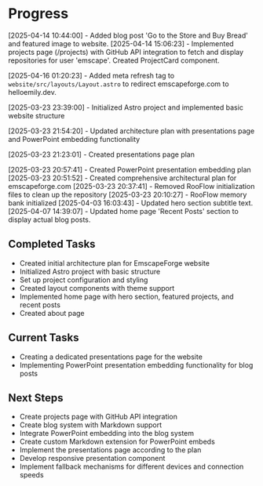 # Progress

[2025-04-14 10:44:00] - Added blog post 'Go to the Store and Buy Bread' and featured image to website.
[2025-04-14 15:06:23] - Implemented projects page (/projects) with GitHub API integration to fetch and display repositories for user 'emscape'. Created ProjectCard component.

[2025-04-16 01:20:23] - Added meta refresh tag to `website/src/layouts/Layout.astro` to redirect emscapeforge.com to helloemily.dev.

[2025-03-23 23:39:00] - Initialized Astro project and implemented basic website structure

[2025-03-23 21:54:20] - Updated architecture plan with presentations page and PowerPoint embedding functionality

[2025-03-23 21:23:01] - Created presentations page plan

[2025-03-23 20:57:41] - Created PowerPoint presentation embedding plan
[2025-03-23 20:51:52] - Created comprehensive architectural plan for emscapeforge.com
[2025-03-23 20:37:41] - Removed RooFlow initialization files to clean up the repository
[2025-03-23 20:10:27] - RooFlow memory bank initialized
[2025-04-03 16:03:43] - Updated hero section subtitle text.
[2025-04-07 14:39:07] - Updated home page 'Recent Posts' section to display actual blog posts.

## Completed Tasks
- Created initial architecture plan for EmscapeForge website
- Initialized Astro project with basic structure
- Set up project configuration and styling
- Created layout components with theme support
- Implemented home page with hero section, featured projects, and recent posts
- Created about page

## Current Tasks
- Creating a dedicated presentations page for the website
- Implementing PowerPoint presentation embedding functionality for blog posts

## Next Steps
- Create projects page with GitHub API integration
- Create blog system with Markdown support
- Integrate PowerPoint embedding into the blog system
- Create custom Markdown extension for PowerPoint embeds
- Implement the presentations page according to the plan
- Develop responsive presentation component
- Implement fallback mechanisms for different devices and connection speeds

